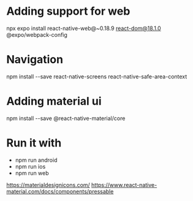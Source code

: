 # Adding support for web

npx expo install react-native-web@~0.18.9 react-dom@18.1.0 @expo/webpack-config

# Navigation
npm install --save react-native-screens react-native-safe-area-context

# Adding material ui
npm install --save @react-native-material/core

# Run it with
- npm run android
- npm run ios
- npm run web

https://materialdesignicons.com/
https://www.react-native-material.com/docs/components/pressable
